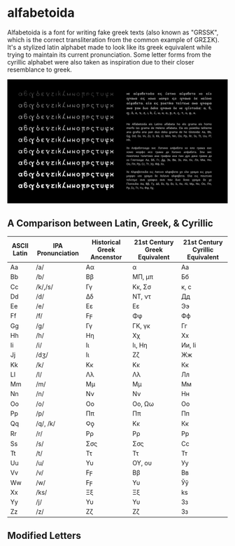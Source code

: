 # alfabetoida
Alfabetoida is a font for writing fake greek texts (also known as "GRSSK", which is the correct transliteration from the common example of GRΣΣΚ). It's a stylized latin alphabet made to look like its greek equivalent while trying to maintain its current pronunciation. Some letter forms from the cyrillic alphabet were also taken as inspiration due to their closer resemblance to greek.

![Sample Text](https://github.com/janMelon/alfabetoida/blob/main/He-Alfabetoida.png)

## A Comparison between Latin, Greek, & Cyrillic 
|ASCII Latin|IPA Pronunciation|Historical Greek Ancenstor|21st Century Greek Equivalent|21st Century Cyrillic Equivalent|
|---|---|---|---|---|
|Aa|/a/|Αα|α|Аа|
|Bb|/b/|Ββ|ΜΠ, μπ|Бб|
|Cc|/k/,/s/|Γγ|Κκ, Σσ|к, с|
|Dd|/d/|Δδ|ΝΤ, ντ|Дд|
|Ee|/e/|Εε|Εε|Ээ|
|Ff|/f/|Ϝϝ|Φφ|Фф|
|Gg|/g/|Γγ|ΓΚ, γκ|Гг|
|Hh|/h/|Ηη|Χχ|Хх|
|Ii|/i/|Ιι|Ιι, Ηη|Ии, Іі|
|Jj|/dʒ/|Ιι|Ζζ|Жж|
|Kk|/k/|Κκ|Κκ|Кк|
|Ll|/l/|Λλ|Λλ|Лл|
|Mm|/m/|Μμ|Μμ|Мм|
|Nn|/n/|Νν|Νν|Нн|
|Oo|/o/|Οο|Οο, Ωω|Оо|
|Pp|/p/|Ππ|Ππ|Пп|
|Qq|/q/, /k/|Ϙϙ|Κκ|Кк|
|Rr|/r/|Ρρ|Ρρ|Рр|
|Ss|/s/|Σσς|Σσς|Сс|
|Tt|/t/|Ττ|Ττ|Тт|
|Uu|/u/|Υυ|ΟΥ, ου|Уу|
|Vv|/v/|Ϝϝ|Ββ|Вв|
|Ww|/w/|Ϝϝ|Υυ|Ўў|
|Xx|/ks/|Ξξ|Ξξ|ks|
|Yy|/j/|Υυ|Υυ|Зз|
|Zz|/z/|Ζζ|Ζζ|Зз|


## Modified Letters
